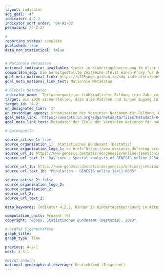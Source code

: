 ```yaml
---
layout: indicator
sdg_goal: '4'
indicator: 4.2.2
indicator_sort_order: '04-02-02'
permalink: /4-2-2/

#
reporting_status: complete
published: true
data_non_statistical: false


# Nationale Metadaten
national_indicator_available: Kinder in Kindertagesbetreuung im Alter von 5 Jahren
comparison_sdg: Die bereitgestellte Zeitreihe stellt einen Proxy für den Indikator dar.
goal_meta_national_link: https://g205sdgs.github.io/sdg-indicators/public/MetaDe/4.2.2.pdf
goal_meta_national_link_text: Nationale Metadaten

# Globale Metadaten
indicator_name:  Teilnahmequote an frühkindlicher Bildung (ein Jahr vor dem offiziellen Einschulungsalter), nach Geschlecht
target: Bis 2030 sicherstellen, dass alle Mädchen und Jungen Zugang zu hochwertiger frühkindlicher Erziehung, Betreuung und Vorschulbildung erhalten, damit sie auf die Grundschule vorbereitet sind
target_id: '4.2'
un_designated_tier: '1'
un_custodian_agency: Organisation der Vereinten Nationen für Bildung, Wissenschaft und Kultur - Statistische Behörde (UNESCO-UIS)
goal_meta_link: 'https://unstats.un.org/sdgs/metadata/files/Metadata-04-02-02.pdf'
goal_meta_link_text: Metadaten der Ziele der Vereinten Nationen für nachhaltige Entwicklung

# Datenquelle

source_active_1: true
source_organisation_1:  Statistisches Bundesamt (Destatis)
source_organisation_logo_1: <a href="https://www.destatis.de"><img src="https://g205sdgs.github.io/sdg-indicators/public/logos/destatis.png" alt="Logo Destatis" /></a>
source_url_1: https://www-genesis.destatis.de/genesis/online;jsessionid=7ECCA7697D857FFC2C5B08D23B17830A.tomcat_GO_2_2
source_url_text_1: "Day care - Special analysis of GENESIS online 22541-0001 (age groups only)"

source_url_1b: https://www-genesis.destatis.de/genesis/online;jsessionid=7ECCA7697D857FFC2C5B08D23B17830A.tomcat_GO_2_2
source_url_text_1b: "Population - GENESIS online 12411-0005"

source_active_2: false
source_organisation_logo_2:
source_organisation_2:
source_url_2:
source_url_text_2:

data_keywords: Indikator 4.2.2, Kinder in Kindertagesbetreuung im Alter von 5 Jahren, Organisation der Vereinten Nationen für Bildung Wissenschaft und Kultur - Statistische Behörde (UNESCO-UIS)

computation_units: Prozent (%)
copyright: "&copy; Statistisches Bundesamt (Destatis), 2019"

# Grafik Eigenschaften
graph_title:
graph_type: line

previous: 4-2-1
next: 4-3-1

#Nicht ändern!
national_geographical_coverage: Deutschland (Insgesamt)
---
```

